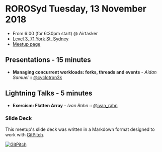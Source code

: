 # ROROSyd Tuesday, 13 November 2018

- From 6:00 (for 6:30pm start) @ Airtasker 
- [Level 3, 71 York St, Sydney][]
- [Meetup page][]

## Presentations - 15 minutes

- **Managing concurrent workloads: forks, threads and events** - _Aidan Samuel_ :: [@cyclotron3k][]

## Lightning Talks - 5 minutes

- **Exercism: Flatten Array** - _Ivan Rahn_ :: [@ivan_rahn][]

### Slide Deck

This meetup's slide deck was written in a Markdown format designed to work with
[GitPitch][].

[![GitPitch][GitPitch Badge]][GitPitch Presentation]

[@cyclotron3k]: https://twitter.com/cyclotron3k
[@ivan_rahn]: https://twitter.com/ivan_rahn
[GitPitch]: https://gitpitch.com/
[GitPitch Badge]: https://gitpitch.com/assets/badge.svg
[GitPitch Presentation]: https://gitpitch.com/rails-oceania/roro/2018/11/
[Level 3, 71 York St, Sydney]: https://goo.gl/maps/dADqL1QY5Hp
[Meetup page]: https://www.meetup.com/Ruby-On-Rails-Oceania-Sydney/events/kkrwkqyxpbrb/

